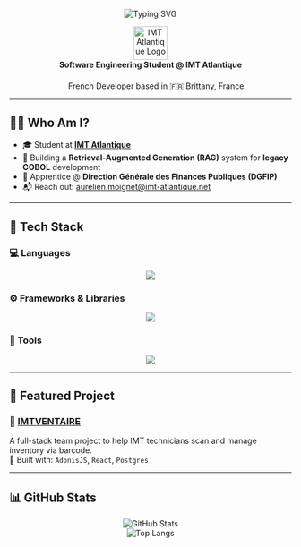 <p align="center">
  <img src="https://readme-typing-svg.herokuapp.com?font=Syne&size=32&duration=2500&pause=1000&center=true&vCenter=true&width=600&height=60&lines=👋+Hi+!+I'm+Aurélien+Moignet;Passionate+on+Software+💻" alt="Typing SVG" />
</p>

<div align="center">
  <img src="https://upload.wikimedia.org/wikipedia/commons/6/67/IMT_Atlantique_logo.png" alt="IMT Atlantique Logo" height="60" />
  <h4 style="margin-top: 0;">Software Engineering Student @ IMT Atlantique</h4>
</div>

<p align="center">
  <img src="https://flagcdn.com/fr.svg" height="16"/> French Developer based in 🇫🇷 Brittany, France
</p>

---

## 👨‍💻 Who Am I?

- 🎓 Student at [**IMT Atlantique**](https://www.imt-atlantique.fr)
- 🧠 Building a **Retrieval-Augmented Generation (RAG)** system for **legacy COBOL** development
- 💼 Apprentice @ **Direction Générale des Finances Publiques (DGFIP)**
- 📬 Reach out: [aurelien.moignet@imt-atlantique.net](mailto:aurelien.moignet@imt-atlantique.net)

---

## 🚀 Tech Stack

### 💻 Languages
<p align="center">
  <img src="https://skillicons.dev/icons?i=python,js,ts,html,css,php,java,cpp,c" />
</p>

### ⚙️ Frameworks & Libraries
<p align="center">
  <img src="https://skillicons.dev/icons?i=react,reactnative,nodejs,angular,qt,adonisjs" />
</p>

### 🧰 Tools
<p align="center">
  <img src="https://skillicons.dev/icons?i=vscode,git,docker,postman,figma,github,notion" />
</p>

---

## 📂 Featured Project

### 🔗 [IMTVENTAIRE](#)
A full-stack team project to help IMT technicians scan and manage inventory via barcode.  
🔧 Built with: `AdonisJS`, `React`, `Postgres`

---

## 📊 GitHub Stats

<p align="center">
  <img src="https://github-readme-stats.vercel.app/api?username=aurelien2247&show_icons=true&theme=tokyonight" alt="GitHub Stats" />
  <br />
  <img src="https://github-readme-stats.vercel.app/api/top-langs/?username=aurelien2247&layout=compact&theme=tokyonight" alt="Top Langs" />
</p>
